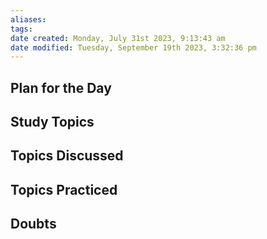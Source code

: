 ```yaml
---
aliases: 
tags: 
date created: Monday, July 31st 2023, 9:13:43 am
date modified: Tuesday, September 19th 2023, 3:32:36 pm
---
```


## Plan for the Day

## Study Topics

## Topics Discussed

## Topics Practiced

## Doubts